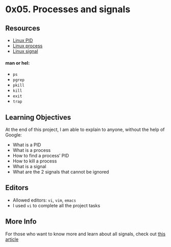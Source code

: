 # 0x05. Processes and signals

## Resources
* [Linux PID](http://www.linfo.org/pid.html)
* [Linux process](https://www.thegeekstuff.com/2012/03/linux-processes-environment/)
* [Linux signal](https://www.thegeekstuff.com/2012/03/linux-signals-fundamentals/)

#### man or hel:
* `ps`
* `pgrep`
* `pkill`
* `kill`
* `exit`
* `trap`

## Learning Objectives
At the end of this project, I am  able to explain to anyone, without the help of Google:

* What is a PID
* What is a process
* How to find a process’ PID
* How to kill a process
* What is a signal
* What are the 2 signals that cannot be ignored

## Editors
* Allowed editors: `vi`, `vim`, `emacs`
* I used `vi` to complete all the project tasks

## More Info
For those who want to know more and learn about all signals, check out [this article](https://www.computerhope.com/unix/signals.htm)

